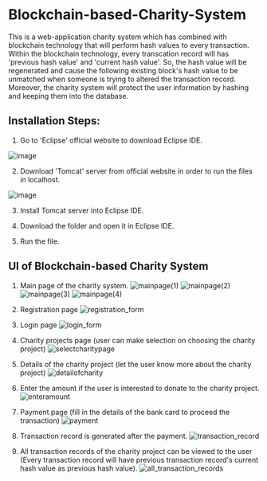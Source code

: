 # Blockchain-based-Charity-System
This is a web-application charity system which has combined with blockchain technology that will perform hash values to every transaction. Within the blockchain technology, every transcation record will has 'previous hash value' and 'current hash value'. So, the hash value will be regenerated and cause the following existing block's hash value to be unmatched when someone is trying to altered the transaction record. Moreover, the charity system will protect the user information by hashing and keeping them into the database.

## Installation Steps:
1. Go to 'Eclipse' official website to download Eclipse IDE.

![image](https://user-images.githubusercontent.com/73164758/184836205-a60dabc4-215c-4870-aac4-d01fb045a3aa.png)

2. Download 'Tomcat' server from official website in order to run the files in localhost.

![image](https://user-images.githubusercontent.com/73164758/184836528-320862cd-ca70-49e1-9936-3dabcc8b0e83.png)

3. Install Tomcat server into Eclipse IDE. 

4. Download the folder and open it in Eclipse IDE.

5. Run the file.

## UI of Blockchain-based Charity System
1.  Main page of the charity system.
![mainpage(1)](https://user-images.githubusercontent.com/73164758/184838486-89d3ee02-e8d8-400d-8f3e-7253fbcf6f0f.PNG)
![mainpage(2)](https://user-images.githubusercontent.com/73164758/184838540-c91a3c12-06f6-4d48-9301-74877419c25a.PNG)
![mainpage(3)](https://user-images.githubusercontent.com/73164758/184838571-7b96d836-94a9-465c-959b-e8eb83ccf93b.PNG)
![mainpage(4)](https://user-images.githubusercontent.com/73164758/184838582-559c2997-b537-4980-bc53-7d12d9efb981.PNG)

2. Registration page
![registration_form](https://user-images.githubusercontent.com/73164758/184839123-b2363eaa-dd01-48d3-9abf-2b89b5eb6857.PNG)

3. Login page
![login_form](https://user-images.githubusercontent.com/73164758/184839162-970fd420-7d57-4e5f-9ef2-58ba345f5bef.PNG)

4. Charity projects page (user can make selection on choosing the charity project)
![selectcharitypage](https://user-images.githubusercontent.com/73164758/184839498-a5848af2-4c36-4fdb-afb2-8aeaab90bcdf.PNG)

5. Details of the charity project (let the user know more about the charity project)
![detailofcharity](https://user-images.githubusercontent.com/73164758/184839677-76825ad7-28fe-467f-93bc-71fa7853a3a4.PNG)

6. Enter the amount if the user is interested to donate to the charity project.
![enteramount](https://user-images.githubusercontent.com/73164758/184839930-be6cc8a8-423e-45e9-80f8-930b23263751.PNG)

7. Payment page (fill in the details of the bank card to proceed the transaction)
![payment](https://user-images.githubusercontent.com/73164758/184840103-e1824141-a76d-4f61-9d36-8fe4fec0184a.PNG)

8. Transaction record is generated after the payment.
![transaction_record](https://user-images.githubusercontent.com/73164758/184840324-a169b46f-389a-46eb-b556-546a92bc64cf.PNG)

9. All transaction records of the charity project can be viewed to the user (Every transaction record will have previous transaction record's current hash value as previous hash value).
![all_transaction_records](https://user-images.githubusercontent.com/73164758/184840464-2150c1dd-90ae-4078-a5d9-c33dfc281a56.PNG)


